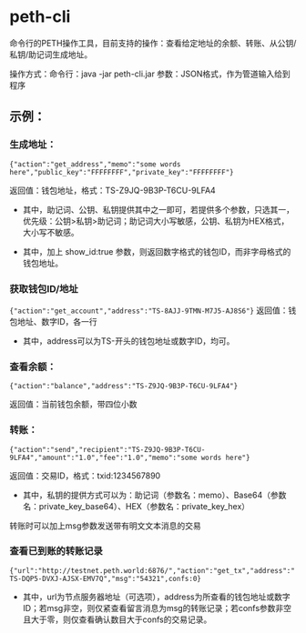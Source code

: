 # peth-cli

命令行的PETH操作工具，目前支持的操作：查看给定地址的余额、转账、从公钥/私钥/助记词生成地址。

操作方式：命令行：java -jar peth-cli.jar
参数：JSON格式，作为管道输入给到程序

## 示例：

### 生成地址：

`{"action":"get_address","memo":"some words here","public_key":"FFFFFFFF","private_key":"FFFFFFFF"}`

返回值：钱包地址，格式：TS-Z9JQ-9B3P-T6CU-9LFA4

* 其中，助记词、公钥、私钥提供其中之一即可，若提供多个参数，只选其一，优先级：公钥>私钥>助记词；助记词大小写敏感，公钥、私钥为HEX格式，大小写不敏感。

* 其中，加上  show_id:true  参数，则返回数字格式的钱包ID，而非字母格式的钱包地址。

### 获取钱包ID/地址

`{"action":"get_account","address":"TS-8AJJ-9TMN-M7J5-AJ8S6"}`
返回值：钱包地址、数字ID，各一行

* 其中，address可以为TS-开头的钱包地址或数字ID，均可。

### 查看余额：

`{"action":"balance","address":"TS-Z9JQ-9B3P-T6CU-9LFA4"}`

返回值：当前钱包余额，带四位小数

### 转账：
`{"action":"send","recipient":"TS-Z9JQ-9B3P-T6CU-9LFA4","amount":"1.0","fee":"1.0","memo":"some words here"}`

返回值：交易ID，格式：txid:1234567890

* 其中，私钥的提供方式可以为：助记词（参数名：memo）、Base64（参数名：private_key_base64）、HEX（参数名：private_key_hex）

转账时可以加上msg参数发送带有明文文本消息的交易

### 查看已到账的转账记录
`{"url":"http://testnet.peth.world:6876/","action":"get_tx","address":"TS-DQP5-DVXJ-AJSX-EMV7Q","msg":"54321",confs:0}`

* 其中，url为节点服务器地址（可选项），address为所查看的钱包地址或数字ID；若msg非空，则仅紧查看留言消息为msg的转账记录；若confs参数非空且大于零，则仅查看确认数目大于confs的交易记录。